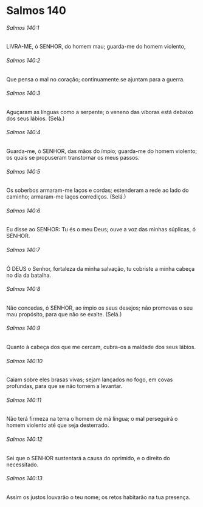 # Salmos 140

###### Salmos 140:1

LIVRA-ME, ó SENHOR, do homem mau; guarda-me do homem violento,

###### Salmos 140:2

Que pensa o mal no coração; continuamente se ajuntam para a guerra.

###### Salmos 140:3

Aguçaram as línguas como a serpente; o veneno das víboras está debaixo dos seus lábios. (Selá.)

###### Salmos 140:4

Guarda-me, ó SENHOR, das mãos do ímpio; guarda-me do homem violento; os quais se propuseram transtornar os meus passos.

###### Salmos 140:5

Os soberbos armaram-me laços e cordas; estenderam a rede ao lado do caminho; armaram-me laços corrediços. (Selá.)

###### Salmos 140:6

Eu disse ao SENHOR: Tu és o meu Deus; ouve a voz das minhas súplicas, ó SENHOR.

###### Salmos 140:7

Ó DEUS o Senhor, fortaleza da minha salvação, tu cobriste a minha cabeça no dia da batalha.

###### Salmos 140:8

Não concedas, ó SENHOR, ao ímpio os seus desejos; não promovas o seu mau propósito, para que não se exalte. (Selá.)

###### Salmos 140:9

Quanto à cabeça dos que me cercam, cubra-os a maldade dos seus lábios.

###### Salmos 140:10

Caiam sobre eles brasas vivas; sejam lançados no fogo, em covas profundas, para que se não tornem a levantar.

###### Salmos 140:11

Não terá firmeza na terra o homem de má língua; o mal perseguirá o homem violento até que seja desterrado.

###### Salmos 140:12

Sei que o SENHOR sustentará a causa do oprimido, e o direito do necessitado.

###### Salmos 140:13

Assim os justos louvarão o teu nome; os retos habitarão na tua presença.

